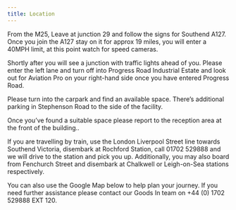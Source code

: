 ```yaml
---
title: Location
---
```


From the M25, Leave at junction 29 and follow the signs for Southend A127. Once you join the A127 stay on it for approx 19 miles, you will enter a 40MPH limit, at this point watch for speed cameras.

Shortly after you will see a junction with traffic lights ahead of you. Please enter the left lane and turn off into Progress Road Industrial Estate and look out for Aviation Pro on your right-hand side once you have entered Progress Road.

Please turn into the carpark and find an available space. There’s additional parking in Stephenson Road to the side of the facility.

Once you’ve found a suitable space please report to the reception area at the front of the building..

If you are travelling by train, use the London Liverpool Street line towards Southend Victoria, disembark at Rochford Station, call 01702 529888 and we will drive to the station and pick you up. Additionally, you may also board from Fenchurch Street and disembark at Chalkwell or Leigh-on-Sea stations respectively.

You can also use the Google Map below to help plan your journey. If you need further assistance please contact our Goods In team on +44 (0) 1702 529888 EXT 120.